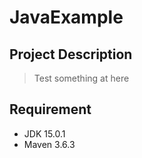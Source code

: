 # JavaExample

## Project Description
> Test something at here

## Requirement
 - JDK 15.0.1
 - Maven 3.6.3
